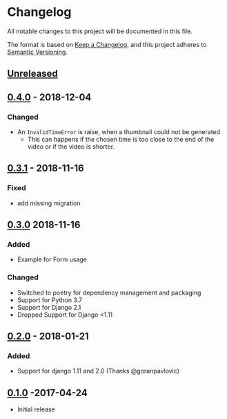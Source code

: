 # Changelog

All notable changes to this project will be documented in this file.

The format is based on [Keep a Changelog](https://keepachangelog.com/en/1.0.0/),
and this project adheres to [Semantic Versioning](https://semver.org/spec/v2.0.0.html).

## [Unreleased]

## [0.4.0] - 2018-12-04

### Changed

* An `InvalidTimeError` is raise, when a thumbnail could not be generated
  * This can happens if the chosen time is too close to the end of the video or if the video is shorter.

## [0.3.1] - 2018-11-16

### Fixed

* add missing migration

## [0.3.0] 2018-11-16

### Added

* Example for Form usage

### Changed

* Switched to poetry for dependency management and packaging
* Support for Python 3.7
* Support for Django 2.1
* Dropped Support for Django <1.11

## [0.2.0] - 2018-01-21

### Added

* Support for django 1.11 and 2.0 (Thanks @goranpavlovic)

## [0.1.0] -2017-04-24

* Initial release

[Unreleased]: https://github.com/escaped/django-video-encoding/compare/0.4.0...HEAD
[0.4.0]: https://github.com/escaped/django-video-encoding/compare/0.3.1...0.4.0
[0.3.1]: https://github.com/escaped/django-video-encoding/compare/0.3.0...0.3.1
[0.3.0]: https://github.com/escaped/django-video-encoding/compare/0.3.0...0.2.0
[0.2.0]: https://github.com/escaped/django-video-encoding/compare/0.10...0.2.0
[0.1.0]: https://github.com/escaped/django-video-encoding/tree/0.1.0
